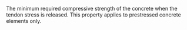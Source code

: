 The minimum required compressive strength of the concrete when the tendon stress is released. This property applies to prestressed concrete elements only.